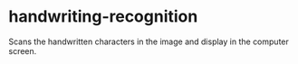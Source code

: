 # handwriting-recognition
 Scans the handwritten characters in the image and display in the computer screen.
